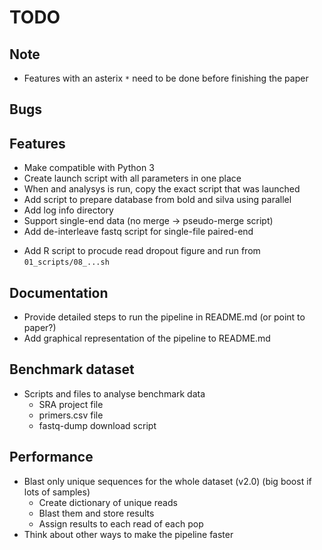 # TODO

## Note
* Features with an asterix `*` need to be done before finishing the paper

## Bugs

## Features
* Make compatible with Python 3
* Create launch script with all parameters in one place
* When and analysys is run, copy the exact script that was launched
* Add script to prepare database from bold and silva using parallel
* Add log info directory
* Support single-end data (no merge -> pseudo-merge script)
* Add de-interleave fastq script for single-file paired-end
- Add R script to procude read dropout figure and run from `01_scripts/08_...sh`

## Documentation
- Provide detailed steps to run the pipeline in README.md (or point to paper?)
- Add graphical representation of the pipeline to README.md

## Benchmark dataset
- Scripts and files to analyse benchmark data
  - SRA project file
  - primers.csv file
  - fastq-dump download script

## Performance
- Blast only unique sequences for the whole dataset (v2.0)
  (big boost if lots of samples)
  - Create dictionary of unique reads
  - Blast them and store results
  - Assign results to each read of each pop
- Think about other ways to make the pipeline faster
